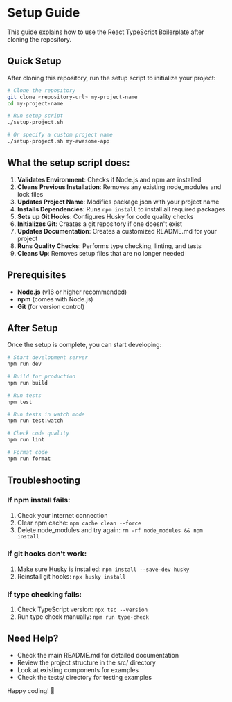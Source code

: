 # Setup Guide

This guide explains how to use the React TypeScript Boilerplate after cloning the repository.

## Quick Setup

After cloning this repository, run the setup script to initialize your project:

```bash
# Clone the repository
git clone <repository-url> my-project-name
cd my-project-name

# Run setup script
./setup-project.sh

# Or specify a custom project name
./setup-project.sh my-awesome-app
```

## What the setup script does:

1. **Validates Environment**: Checks if Node.js and npm are installed
2. **Cleans Previous Installation**: Removes any existing node_modules and lock files
3. **Updates Project Name**: Modifies package.json with your project name
4. **Installs Dependencies**: Runs `npm install` to install all required packages
5. **Sets up Git Hooks**: Configures Husky for code quality checks
6. **Initializes Git**: Creates a git repository if one doesn't exist
7. **Updates Documentation**: Creates a customized README.md for your project
8. **Runs Quality Checks**: Performs type checking, linting, and tests
9. **Cleans Up**: Removes setup files that are no longer needed

## Prerequisites

- **Node.js** (v16 or higher recommended)
- **npm** (comes with Node.js)
- **Git** (for version control)

## After Setup

Once the setup is complete, you can start developing:

```bash
# Start development server
npm run dev

# Build for production
npm run build

# Run tests
npm test

# Run tests in watch mode
npm run test:watch

# Check code quality
npm run lint

# Format code
npm run format
```

## Troubleshooting

### If npm install fails:

1. Check your internet connection
2. Clear npm cache: `npm cache clean --force`
3. Delete node_modules and try again: `rm -rf node_modules && npm install`

### If git hooks don't work:

1. Make sure Husky is installed: `npm install --save-dev husky`
2. Reinstall git hooks: `npx husky install`

### If type checking fails:

1. Check TypeScript version: `npx tsc --version`
2. Run type check manually: `npm run type-check`

## Need Help?

- Check the main README.md for detailed documentation
- Review the project structure in the src/ directory
- Look at existing components for examples
- Check the tests/ directory for testing examples

Happy coding! 🚀
